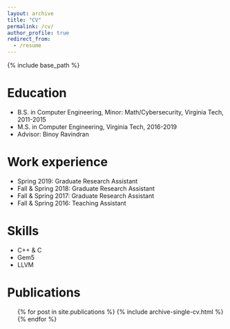 ```yaml
---
layout: archive
title: "CV"
permalink: /cv/
author_profile: true
redirect_from:
  - /resume
---
```


{% include base_path %}

Education
======
* B.S. in Computer Engineering, Minor: Math/Cybersecurity, Virginia Tech, 2011-2015
* M.S. in Computer Engineering, Virginia Tech, 2016-2019 
 * Advisor: Binoy Ravindran

Work experience
======
* Spring 2019: Graduate Research Assistant
* Fall & Spring 2018: Graduate Research Assistant
* Fall & Spring 2017: Graduate Research Assistant
* Fall & Spring 2016: Teaching Assistant
  
Skills
======
* C++ & C
* Gem5
* LLVM

Publications
======
  <ul>{% for post in site.publications %}
    {% include archive-single-cv.html %}
  {% endfor %}</ul>
  
